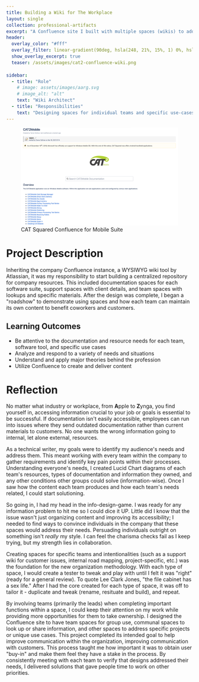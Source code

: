 ```yaml
---
title: Building a Wiki for The Workplace
layout: single
collection: professional-artifacts
excerpt: "A Confluence site I built with multiple spaces (wikis) to address both internal and external audiences."
header:
  overlay_color: "#fff"
  overlay_filter: linear-gradient(90deg, hsla(248, 21%, 15%, 1) 0%, hsla(250, 14%, 61%, 1) 100%); #dark silver gradient
  show_overlay_excerpt: true
  teaser: /assets/images/cat2-confluence-wiki.png

sidebar:
  - title: "Role"
    # image: assets/images/aarg.svg
    # image_alt: "alt"
    text: "Wiki Architect"
  - title: "Responsibilities"
    text: "Designing spaces for individual teams and specific use-cases to improve accessibility of company resources"
---
```


<figure>
  <img src="/assets/images/cat2-confluence-wiki.png" alt="Screenshot of confluence wiki">
  <figcaption>CAT Squared Confluence for Mobile Suite</figcaption>
</figure>

# Project Description

Inheriting the company Confluence instance, a WYSIWYG wiki tool by Atlassian, it was my responsibility to start building a centralized repository for company resources. This included documentation spaces for each software suite, support spaces with client details, and team spaces with lookups and specific materials. After the design was complete, I began a "roadshow" to demonstrate using spaces and how each team can maintain its own content to benefit coworkers and customers. 

## Learning Outcomes

- Be attentive to the documentation and resource needs for each team, software tool, and specific use cases
- Analyze and respond to a variety of needs and situations
- Understand and apply major theories behind the profession
- Utilize Confluence to create and deliver content


# Reflection

No matter what industry or workplace, from **A**pple to **Z**ynga, you find yourself in, accessing information crucial to your job or goals is essential to be successful. If documentation isn't easily accessible, employees can run into issues where they send outdated documentation rather than current materials to customers. No one wants the wrong information going to internal, let alone external, resources. 

As a technical writer, my goals were to identify my audience's needs and address them. This meant working with every team within the company to gather requirements and identify key pain points within their processes. Understanding everyone's needs, I created Lucid Chart diagrams of each team's resources, types of documentation and information they owned, and any other conditions other groups could solve (information-wise). Once I saw how the content each team produces and how each team's needs related, I could start solutioning. 

So going in, I had my head in the info-design-game. I was ready for any information problem to hit me so I could dice it UP. Little did I know that the issue wasn't just organizing content and improving its accessibility; I needed to find ways to convince individuals in the company that these spaces would address their needs. Persuading individuals outright on something isn't *really* my style. I can feel the charisma checks fail as I keep trying, but my strength lies in collaboration.

Creating spaces for specific teams and intentionalities (such as a support wiki for customer issues, internal road mapping, project-specific, etc.) was the foundation for the new organization methodology. With each type of space, I would create a tester to tweak and play with until I felt it was "right" (ready for a general review). To quote Lee Clark Jones, "the file cabinet has a sex life." After I had the core created for each type of space, it was off to tailor it - duplicate and tweak (rename, resituate and build), and repeat. 

By involving teams (primarily the leads) when completing important functions within a space, I could keep their attention on my work while providing more opportunities for them to take ownership. I designed the Confluence site to have team spaces for group use, communal spaces to look up or share information, and other spaces to address specific projects or unique use cases. This project completed its intended goal to help improve communication within the organization, improving communication with customers. This process taught me how important it was to obtain user "buy-in" and make them feel they have a stake in the process. By consistently meeting with each team to verify that designs addressed their needs, I delivered solutions that gave people time to work on other priorities. 
